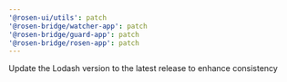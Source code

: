 ```yaml
---
'@rosen-ui/utils': patch
'@rosen-bridge/watcher-app': patch
'@rosen-bridge/guard-app': patch
'@rosen-bridge/rosen-app': patch
---
```


Update the Lodash version to the latest release to enhance consistency
